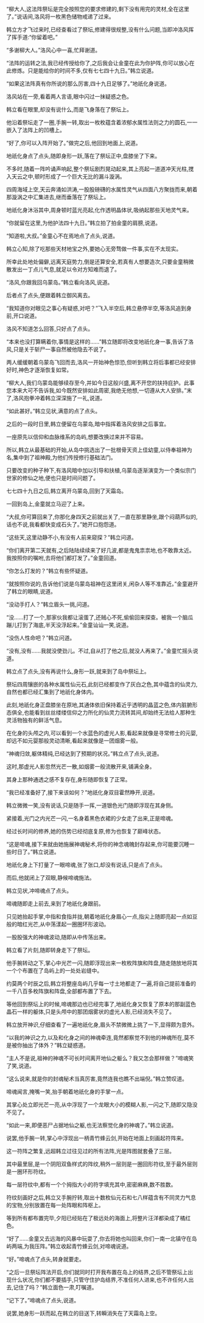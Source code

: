 
“柳大人,这法阵祭坛是完全按照您的要求修建的,剩下没有用完的灵材,全在这里了。”说话间,洛风将一枚黑色储物戒递了过来。

韩立方才飞过来时,已经查看过了祭坛,修建得很规整,没有什么问题,当即冲洛风挥了挥手道:“你留着吧。”

“多谢柳大人。”洛风心中一喜,忙拜谢道。

“法阵的运转之法,我已经传授给你了,之后我会让金童在此为你护阵,你可以放心在此修炼。只是能给你的时间不多,仅有七七四十九日。”韩立说道。

“如果这法阵真有你所说的那么厉害,四十九日足够了。”地祇化身说道。

洛风站在一旁,看着两人言语,眼中闪过一抹疑惑之色。

韩立看在眼里,却没有说什么,而是飞身落在了祭坛上。

他沿着祭坛走了一圈,手腕一转,取出一枚枚蕴含着浓郁水属性法则之力的圆石,一一嵌入了法阵上的凹槽上。

“好了,你可以入阵开始了。”做完之后,他回到地面上,说道。

地祇化身点了点头,随即身形一跃,落在了祭坛正中,盘膝坐了下来。

不多时,随着一阵吟诵声响起,整个祭坛剧烈晃动起来,其上亮起一道道冲天光柱,搅入天云之中,顿时形成了一个巨大无比的漏斗漩涡。

四周海域上空,天云奔涌如洪涛,一股股磅礴的水属性灵气从四面八方聚拢而来,朝着那漩涡之中汇集进去,继而垂落在了祭坛上。

地祇化身沐浴其中,周身顿时蓝光亮起,化作透明晶体状,吸纳起那些天地灵气来。

“你就留在这里,为他护法四十九日。”韩立拍了拍金童的肩膀,说道。

“知道啦,大叔。”金童心不在焉地点了点头,说道。

韩立心知,除了吃那些天材地宝之外,要她心无旁骛做一件事,实在不太现实。

所幸此处地处偏僻,远离天庭势力,倒是还算安全,若真有人想要造次,只要金童稍微散发出一丁点儿气息,就足以令对方知难而退了。

“洛风,你跟我回乌蒙岛。”韩立看向洛风,说道。

后者点了点头,便跟着韩立御风离去。

“我知道你对眼见之事心有疑惑,对吧？”飞入半空后,韩立悬停半空,等洛风追到身前,开口说道。

洛风不知道怎么回答,只好点了点头。

“本来也没打算瞒着你,事情是这样的……”韩立随即将改变地祇化身一事,告诉了洛风,只是关于斩尸一事自然被他隐去不说了。

两人缓缓朝着乌蒙岛飞回而去,洛风一开始神色惊恐,但听到韩立将后事都已经安排好时,神色才逐渐恢复如常。

“柳大人,我们乌蒙岛能够续存至今,并如今日这般兴盛,离不开您的扶持庇护。此事您本来大可不告诉我,如今既然安排如此周密,我绝无他想,一切遵从大人安排。”末了,洛风抱拳冲着韩立深深施了一礼,说道。

“如此甚好。”韩立见状,满意的点了点头。

之后的一段时日里,韩立便留在乌蒙岛,暗中指挥着洛风安排之后事宜。

一座原先以信仰和血脉维系的岛屿,想要改换过来并不容易。

所以,韩立从最基础的开始,从岛中挑选出了一批根骨天资上佳幼童,以侍奉祖神为名,集中到了祖神殿,为他们传授修行基础法门。

只要改变的种子种下,有洛风暗中加以引导和扶植,乌蒙岛逐渐演变为一个类似宗门世家的修仙之地,便也只是时间问题了。

七七四十九日之后,韩立离开乌蒙岛,回到了天霜岛。

一回到岛上,金童就立马迎了上来。

“大叔,你可算回来了,你那化身四天之前就出关了,一直在那里静坐,跟个闷葫芦似的,话也不说,我看都快变成石头了。”她开口抱怨道。

“这些天,这里动静不小,有没有人前来窥探？”韩立问道。

“你们离开第二天就有,之后陆陆续续来了好几波,都是鬼鬼祟祟地,也不敢靠太近。我按照你的嘱咐,去将他们都打发了。”金童回道。

“你怎么打发的？”韩立有些怀疑道。

“就按照你说的,告诉他们说是乌蒙岛祖神在这里闭关,闲杂人等不准靠近。”金童避开了韩立的眼睛,说道。

“没动手打人？”韩立眉头一挑,问道。

“没……打了一个,那家伙我都让滚蛋了,还贼心不死,偷偷回来探查。被我一个脑瓜蹦儿打到了海底,半天没浮起来。”金童讪讪一笑,说道。

“没伤人性命吧？”韩立问道。

“没有,没有……我就没使劲儿。不过,自从打了他之后,就没人再来了。”金童忙摇头说道。

韩立点了点头,没有再说什么,身形一跃,就来到了岛中祭坛上。

祭坛四周镶嵌的各种水属性仙元石,此刻已经都变作了灰白之色,其中蕴含的仙灵力,自然也都已经汇集到了地祇化身体内。

此刻,地祇化身正盘膝坐在原地,其通体依旧保持着近乎透明的晶蓝之色,体内脏腑形态俱全,也能看到丝丝缕缕信仰之力所化的仙灵力流转其间,却始终无法给人那种生灵活物独有的鲜活气息。

在化身的头颅之内,可以看到一个水蓝色的虚光人影,看起来就像是寻常修士的元婴,却远不如元婴那般灵动清晰,看起来就像是一团烟雾一般。

“神魂归敛,躯体精纯,已经达到了预期的状况。”韩立点了点头,说道。

这时,那虚光人影忽然光芒一散,如烟雾一般流散开来,铺满全身。

其身上那种通透之感不复存在,身形随即恢复了正常。

“我已经准备好了,接下来该如何？”地祇化身双目霍然睁开,说道。

韩立微微一笑,没有说话,只是随手一挥,一道银色光门随即浮现在其身侧。

紧接着,光门之内光芒一闪,一名身着黑色衣裙的少女走了出来,正是啼魂。

经过长时间的修养,她的伤势已经彻底复原,修为也恢复了巅峰状态。

“这是啼魂,接下来就由她施展神魂秘术,将你的神念魂魄封存起来,你可能要沉睡一些时日了。”韩立说道。

地祇化身上下打量了一眼啼魂,张了张口,却没有说话,只是点了点头。

而后,他就闭上了双眼,静候啼魂施法。

韩立见状,冲啼魂点了点头。

啼魂随即走上前去,来到了地祇化身跟前。

只见她抬起手掌,中指和食指并拢,朝着地祇化身眉心一点,指尖上随即亮起一点如豆般的暗红光芒,从中荡漾起一圈圈环形波动。

一股股强大的神魂波动,随即从中传荡出来。

韩立看了片刻,随即转身走下了祭坛。

他手腕转动之下,掌心中光芒一闪,随即浮现出来一枚枚阵旗和阵盘,随走随放地将其一个个布置在了岛屿上的一处处岩缝中。

约莫两个时辰之后,韩立将整座岛屿几乎每一寸土地都走了一遍,将自己提前准备的一千八百多枚阵旗和阵盘,全部都布置了下去。

等他回到祭坛上的时候,啼魂那边也已经完事了,地祇化身又恢复了原本的那副蓝色晶石一样的躯体,只是头颅中的那团烟雾状的虚光人影,已经消失不见了。

韩立放开神识,仔细查看了一遍地祇化身,眉头不禁微微上挑了一下,显得颇为意外。

“以我的神识之力,以及和化身之间的神魂牵连,竟然都察觉不到他的神魂所在,莫不是被你抽出了体外？”韩立疑惑道。

“主人不是说,祖神的神魂不可长时间离开地仙之躯么？我又怎会那样做？”啼魂笑了笑,说道。

“这么说来,就是你的封魂秘术当真厉害,竟然连我也瞧不出端倪。”韩立赞叹道。

啼魂闻言,掩嘴一笑,抬手朝着地祇化身的手掌一点。

其掌心处立即光芒一亮,从中浮现了一个龙眼大小的模糊人影,一闪之下,随即又隐没不见了。

“如此一来,即便恶尸占据地仙之躯,也无法察觉化身的神魂了。”韩立说道。

说罢,他手腕一转,掌心中浮现出一柄青竹蜂云剑,开始在地面上刻画起符阵来。

这一符阵之繁复,远超韩立过往见过的所有法阵,光是阵图就套叠了三层。

其中最里层,是一个阴阳双鱼样式的阵纹,稍外一层则是一圈回形符纹,至于最外层则是一圈环形符纹。

每一层符纹中,都有一个个拇指大小的符字填充其中,密密麻麻,数不胜数。

符纹刻画好之后,韩立又手腕拧转,取出十数枚仙元石和七八样蕴含有不同灵力气息的宝物,分别放置在每一处阵眼和阵枢上。

等到所有都布置完毕,夕阳已经贴在了极远处的海面上,将整片汪洋都染成了橘红色。

“好了……金童又去远海的风暴中玩耍了,你去将她也叫回来,你们一南一北镇守在岛屿两端,为我压阵。”韩立收起青竹蜂云剑,对啼魂说道。

“好。”啼魂点了点头,转身就要走。

“之后一旦祭坛阵法开启,你们就同时打开我布置在岛上的结界,之后不管祭坛上出现什么状况,你们都不要插手,只管守住护岛结界,不准任何人进来,也不许任何人出去,记住了吗？”韩立面色一肃,叮嘱道。

“记下了。”啼魂点了点头,说道。

说罢,她身形一跃而起,在韩立的目送下,转瞬消失在了天霜岛上空。